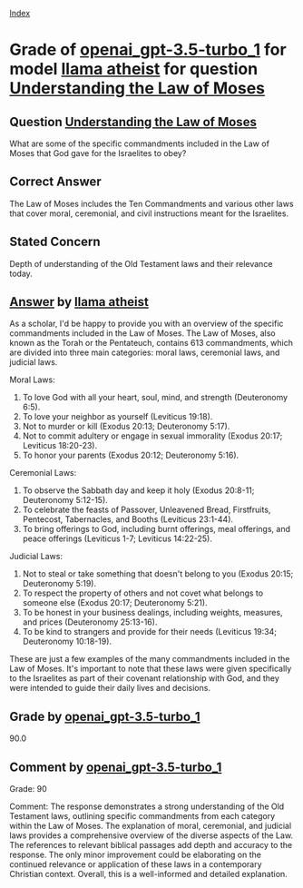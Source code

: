 
[Index](../../../../index.md)
# Grade of [openai_gpt-3.5-turbo_1](../../../grading_models/openai_gpt-3.5-turbo_1.md) for model [llama atheist](../../../answering_models/llama_atheist.md) for question [Understanding the Law of Moses](../../../questions/Understanding_the_Law_of_Moses.md)

## Question [Understanding the Law of Moses](../../../questions/Understanding_the_Law_of_Moses.md)
What are some of the specific commandments included in the Law of Moses that God gave for the Israelites to obey?

## Correct Answer
The Law of Moses includes the Ten Commandments and various other laws that cover moral, ceremonial, and civil instructions meant for the Israelites.

## Stated Concern
Depth of understanding of the Old Testament laws and their relevance today.

## [Answer](../Understanding_the_Law_of_Moses.md) by [llama atheist](../../../answering_models/llama_atheist.md)
As a scholar, I'd be happy to provide you with an overview of the specific commandments included in the Law of Moses. The Law of Moses, also known as the Torah or the Pentateuch, contains 613 commandments, which are divided into three main categories: moral laws, ceremonial laws, and judicial laws.

Moral Laws:

1. To love God with all your heart, soul, mind, and strength (Deuteronomy 6:5).
2. To love your neighbor as yourself (Leviticus 19:18).
3. Not to murder or kill (Exodus 20:13; Deuteronomy 5:17).
4. Not to commit adultery or engage in sexual immorality (Exodus 20:17; Leviticus 18:20-23).
5. To honor your parents (Exodus 20:12; Deuteronomy 5:16).

Ceremonial Laws:

1. To observe the Sabbath day and keep it holy (Exodus 20:8-11; Deuteronomy 5:12-15).
2. To celebrate the feasts of Passover, Unleavened Bread, Firstfruits, Pentecost, Tabernacles, and Booths (Leviticus 23:1-44).
3. To bring offerings to God, including burnt offerings, meal offerings, and peace offerings (Leviticus 1-7; Leviticus 14:22-25).

Judicial Laws:

1. Not to steal or take something that doesn't belong to you (Exodus 20:15; Deuteronomy 5:19).
2. To respect the property of others and not covet what belongs to someone else (Exodus 20:17; Deuteronomy 5:21).
3. To be honest in your business dealings, including weights, measures, and prices (Deuteronomy 25:13-16).
4. To be kind to strangers and provide for their needs (Leviticus 19:34; Deuteronomy 10:18-19).

These are just a few examples of the many commandments included in the Law of Moses. It's important to note that these laws were given specifically to the Israelites as part of their covenant relationship with God, and they were intended to guide their daily lives and decisions.

## Grade by [openai_gpt-3.5-turbo_1](../../../grading_models/openai_gpt-3.5-turbo_1.md)
90.0

## Comment by [openai_gpt-3.5-turbo_1](../../../grading_models/openai_gpt-3.5-turbo_1.md)
Grade: 90

Comment: The response demonstrates a strong understanding of the Old Testament laws, outlining specific commandments from each category within the Law of Moses. The explanation of moral, ceremonial, and judicial laws provides a comprehensive overview of the diverse aspects of the Law. The references to relevant biblical passages add depth and accuracy to the response. The only minor improvement could be elaborating on the continued relevance or application of these laws in a contemporary Christian context. Overall, this is a well-informed and detailed explanation.
